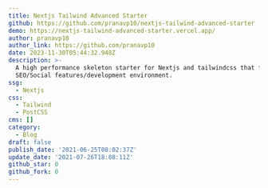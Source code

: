```yaml
---
title: Nextjs Tailwind Advanced Starter
github: https://github.com/pranavp10/nextjs-tailwind-advanced-starter
demo: https://nextjs-tailwind-advanced-starter.vercel.app/
author: pranavp10
author_link: https://github.com/pranavp10
date: 2023-11-30T05:44:32.948Z
description: >-
  A high performance skeleton starter for Nextjs and tailwindcss that focuses on
  SEO/Social features/development environment.
ssg:
  - Nextjs
css:
  - Tailwind
  - PostCSS
cms: []
category:
  - Blog
draft: false
publish_date: '2021-06-25T08:02:37Z'
update_date: '2021-07-26T18:08:11Z'
github_star: 0
github_fork: 0
---
```

